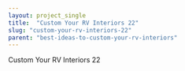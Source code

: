 ```yaml
---
layout: project_single
title:  "Custom Your RV Interiors 22"
slug: "custom-your-rv-interiors-22"
parent: "best-ideas-to-custom-your-rv-interiors"
---
```

Custom Your RV Interiors 22